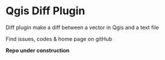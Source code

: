 # Qgis Diff Plugin
Diff plugin make a diff between a vector in Qgis and a text file 

Find issues, codes & home page on gitHub

**Repo under construction**
